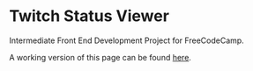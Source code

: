 # Twitch Status Viewer
Intermediate Front End Development Project for FreeCodeCamp.

A working version of this page can be found [here](https://vanillaslice.github.io/TwitchStatusViewer/).
